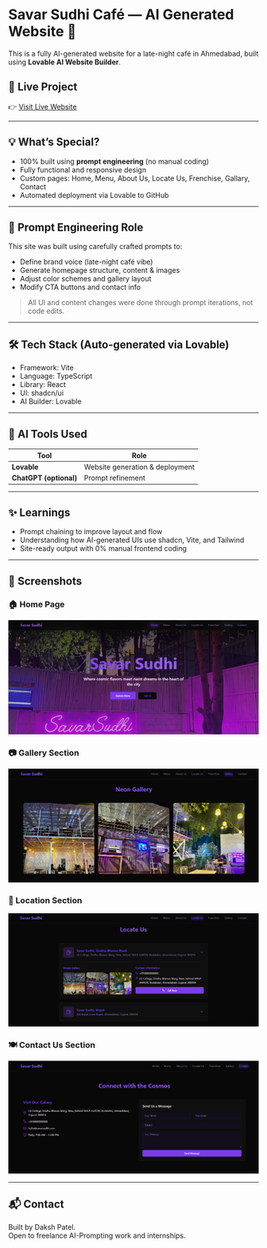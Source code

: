 # Savar Sudhi Café — AI Generated Website 🌙

This is a fully AI-generated website for a late-night café in Ahmedabad, built using **Lovable AI Website Builder**.

## 🔗 Live Project
👉 [Visit Live Website](https://13f322ba-b87a-4e09-b9c7-d027dec7599a.lovableproject.com/)

---

## 💡 What’s Special?

- 100% built using **prompt engineering** (no manual coding)
- Fully functional and responsive design
- Custom pages: Home, Menu, About Us, Locate Us, Frenchise, Gallary, Contact
- Automated deployment via Lovable to GitHub

---

## 💬 Prompt Engineering Role

This site was built using carefully crafted prompts to:
- Define brand voice (late-night café vibe)
- Generate homepage structure, content & images
- Adjust color schemes and gallery layout
- Modify CTA buttons and contact info

> All UI and content changes were done through prompt iterations, not code edits.

---

## 🛠️ Tech Stack (Auto-generated via Lovable)

- Framework: Vite
- Language: TypeScript
- Library: React
- UI: shadcn/ui
- AI Builder: Lovable

---

## 🧠 AI Tools Used

| Tool | Role |
|------|------|
| **Lovable** | Website generation & deployment |
| **ChatGPT (optional)** | Prompt refinement |

---

## ✨ Learnings

- Prompt chaining to improve layout and flow
- Understanding how AI-generated UIs use shadcn, Vite, and Tailwind
- Site-ready output with 0% manual frontend coding

---

## 📸 Screenshots

### 🏠 Home Page  
![Home Page](screenshots/home.png)

### 📷 Gallery Section  
![Gallery Section](screenshots/gallery.png)

### 📍 Location Section  
![Location Section](screenshots/location.png)

### 🍽️ Contact Us Section  
![Menu Section](screenshots/Contact.png)

---

## 📬 Contact

Built by Daksh Patel.  
Open to freelance AI-Prompting work and internships.


